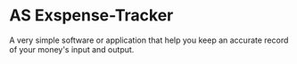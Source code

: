 # AS Exspense-Tracker
A very simple software or application that help you keep an accurate record of your money's input and output.
